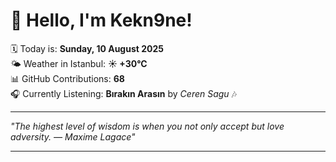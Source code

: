# 👋 Hello, I'm Kekn9ne!

🗓️ Today is: **Sunday, 10 August 2025**  
🌤️ Weather in Istanbul: **☀️   +30°C**  
📊 GitHub Contributions: **68**  
🎧 Currently Listening: **Bırakın Arasın** by *Ceren Sagu* 🎶

---

_"The highest level of wisdom is when you not only accept but love adversity. — *Maxime Lagace*"_

---
